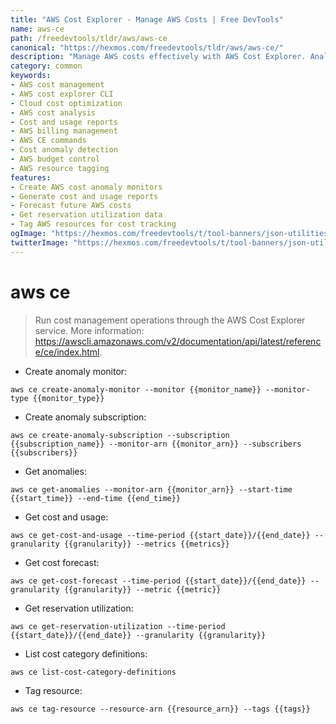 ```yaml
---
title: "AWS Cost Explorer - Manage AWS Costs | Free DevTools"
name: aws-ce
path: /freedevtools/tldr/aws/aws-ce
canonical: "https://hexmos.com/freedevtools/tldr/aws/aws-ce/"
description: "Manage AWS costs effectively with AWS Cost Explorer. Analyze usage, forecast expenses and optimize spending using command line. Free online tool, no registration required."
category: common
keywords:
- AWS cost management
- AWS cost explorer CLI
- Cloud cost optimization
- AWS cost analysis
- Cost and usage reports
- AWS billing management
- AWS CE commands
- Cost anomaly detection
- AWS budget control
- AWS resource tagging
features:
- Create AWS cost anomaly monitors
- Generate cost and usage reports
- Forecast future AWS costs
- Get reservation utilization data
- Tag AWS resources for cost tracking
ogImage: "https://hexmos.com/freedevtools/t/tool-banners/json-utilities-banner.png"
twitterImage: "https://hexmos.com/freedevtools/t/tool-banners/json-utilities-banner.png"
---
```


# aws ce

> Run cost management operations through the AWS Cost Explorer service.
> More information: <https://awscli.amazonaws.com/v2/documentation/api/latest/reference/ce/index.html>.

- Create anomaly monitor:

`aws ce create-anomaly-monitor --monitor {{monitor_name}} --monitor-type {{monitor_type}}`

- Create anomaly subscription:

`aws ce create-anomaly-subscription --subscription {{subscription_name}} --monitor-arn {{monitor_arn}} --subscribers {{subscribers}}`

- Get anomalies:

`aws ce get-anomalies --monitor-arn {{monitor_arn}} --start-time {{start_time}} --end-time {{end_time}}`

- Get cost and usage:

`aws ce get-cost-and-usage --time-period {{start_date}}/{{end_date}} --granularity {{granularity}} --metrics {{metrics}}`

- Get cost forecast:

`aws ce get-cost-forecast --time-period {{start_date}}/{{end_date}} --granularity {{granularity}} --metric {{metric}}`

- Get reservation utilization:

`aws ce get-reservation-utilization --time-period {{start_date}}/{{end_date}} --granularity {{granularity}}`

- List cost category definitions:

`aws ce list-cost-category-definitions`

- Tag resource:

`aws ce tag-resource --resource-arn {{resource_arn}} --tags {{tags}}`

